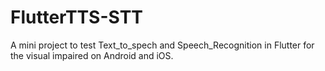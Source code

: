 # FlutterTTS-STT

A mini project to test Text_to_spech and Speech_Recognition in Flutter for the visual impaired on Android and iOS.
